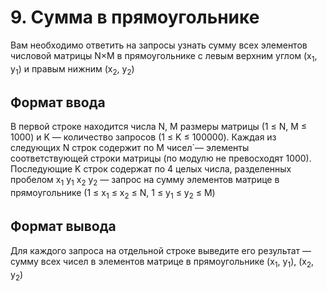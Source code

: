 # 9. Сумма в прямоугольнике

Вам необходимо ответить на запросы узнать сумму всех элементов числовой матрицы N×M в прямоугольнике с левым верхним углом (x<sub>1</sub>, y<sub>1</sub>) и правым нижним (x<sub>2</sub>, y<sub>2</sub>)


## Формат ввода

В первой строке находится числа N, M размеры матрицы (1 ≤ N, M ≤ 1000) и K — количество запросов (1 ≤ K ≤ 100000). Каждая из следующих N строк содержит по M чисел`— элементы соответствующей строки матрицы (по модулю не превосходят 1000). Последующие K строк содержат по 4 целых числа, разделенных пробелом x<sub>1</sub> y<sub>1</sub> x<sub>2</sub> y<sub>2</sub> — запрос на сумму элементов матрице в прямоугольнике (1 ≤ x<sub>1</sub> ≤ x<sub>2</sub> ≤ N, 1 ≤ y<sub>1</sub> ≤ y<sub>2</sub> ≤ M)


## Формат вывода

Для каждого запроса на отдельной строке выведите его результат — сумму всех чисел в элементов матрице в прямоугольнике (x<sub>1</sub>, y<sub>1</sub>), (x<sub>2</sub>, y<sub>2</sub>) 
